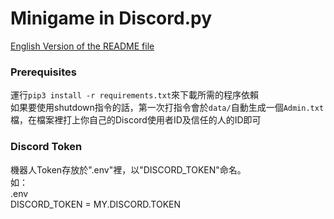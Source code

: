 # Minigame in Discord.py

[English Version of the README file](/README_EN.md)

### Prerequisites
運行`pip3 install -r requirements.txt`來下載所需的程序依賴<br>
如果要使用shutdown指令的話，第一次打指令會於`data/`自動生成一個`Admin.txt`檔，在檔案裡打上你自己的Discord使用者ID及信任的人的ID即可

### Discord Token
機器人Token存放於".env"裡，以"DISCORD_TOKEN"命名。<br>
如：<br>
.env<br>
DISCORD_TOKEN = MY.DISCORD.TOKEN